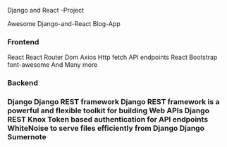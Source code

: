
 Django and React -Project

Awesome Django-and-React Blog-App


<h3>Frontend</h3>

React
React Router Dom
Axios Http fetch API endpoints
React Bootstrap
font-awesome 
And Many more

<h3>Backend<h3>

Django
Django REST framework Django REST framework is a powerful and flexible toolkit for building Web APIs
Django REST Knox Token based authentication for API endpoints
WhiteNoise to serve files efficiently from Django
Django Sumernote


